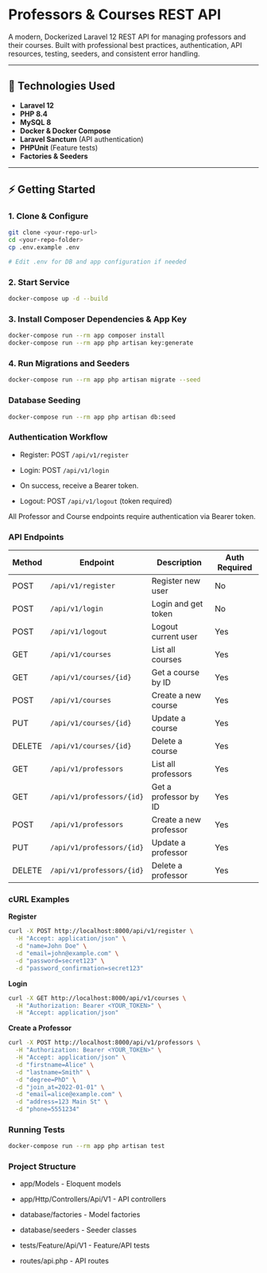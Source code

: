 # Professors & Courses REST API

A modern, Dockerized Laravel 12 REST API for managing professors and their courses. Built with professional best practices, authentication, API resources, testing, seeders, and consistent error handling.

---

## 🚀 Technologies Used

-   **Laravel 12**
-   **PHP 8.4**
-   **MySQL 8**
-   **Docker & Docker Compose**
-   **Laravel Sanctum** (API authentication)
-   **PHPUnit** (Feature tests)
-   **Factories & Seeders**

---

## ⚡️ Getting Started

### 1. Clone & Configure

```bash
git clone <your-repo-url>
cd <your-repo-folder>
cp .env.example .env

# Edit .env for DB and app configuration if needed
```

### 2. Start Service

```bash
docker-compose up -d --build
```

### 3. Install Composer Dependencies & App Key

```bash
docker-compose run --rm app composer install
docker-compose run --rm app php artisan key:generate
```

### 4. Run Migrations and Seeders

```bash
docker-compose run --rm app php artisan migrate --seed
```

### Database Seeding

```bash
docker-compose run --rm app php artisan db:seed
```

### Authentication Workflow

-   Register: POST `/api/v1/register`

-   Login: POST `/api/v1/login`

-   On success, receive a Bearer token.

-   Logout: POST `/api/v1/logout` (token required)

All Professor and Course endpoints require authentication via Bearer token.

### API Endpoints

| Method | Endpoint                  | Description            | Auth Required |
| ------ | ------------------------- | ---------------------- | ------------- |
| POST   | `/api/v1/register`        | Register new user      | No            |
| POST   | `/api/v1/login`           | Login and get token    | No            |
| POST   | `/api/v1/logout`          | Logout current user    | Yes           |
| GET    | `/api/v1/courses`         | List all courses       | Yes           |
| GET    | `/api/v1/courses/{id}`    | Get a course by ID     | Yes           |
| POST   | `/api/v1/courses`         | Create a new course    | Yes           |
| PUT    | `/api/v1/courses/{id}`    | Update a course        | Yes           |
| DELETE | `/api/v1/courses/{id}`    | Delete a course        | Yes           |
| GET    | `/api/v1/professors`      | List all professors    | Yes           |
| GET    | `/api/v1/professors/{id}` | Get a professor by ID  | Yes           |
| POST   | `/api/v1/professors`      | Create a new professor | Yes           |
| PUT    | `/api/v1/professors/{id}` | Update a professor     | Yes           |
| DELETE | `/api/v1/professors/{id}` | Delete a professor     | Yes           |

### cURL Examples

**Register**

```bash
curl -X POST http://localhost:8000/api/v1/register \
  -H "Accept: application/json" \
  -d "name=John Doe" \
  -d "email=john@example.com" \
  -d "password=secret123" \
  -d "password_confirmation=secret123"
```

**Login**

```bash
curl -X GET http://localhost:8000/api/v1/courses \
  -H "Authorization: Bearer <YOUR_TOKEN>" \
  -H "Accept: application/json"
```

**Create a Professor**

```bash
curl -X POST http://localhost:8000/api/v1/professors \
  -H "Authorization: Bearer <YOUR_TOKEN>" \
  -H "Accept: application/json" \
  -d "firstname=Alice" \
  -d "lastname=Smith" \
  -d "degree=PhD" \
  -d "join_at=2022-01-01" \
  -d "email=alice@example.com" \
  -d "address=123 Main St" \
  -d "phone=5551234"
```

### Running Tests

```bash
docker-compose run --rm app php artisan test
```

### Project Structure

-   app/Models - Eloquent models

-   app/Http/Controllers/Api/V1 - API controllers

-   database/factories - Model factories

-   database/seeders - Seeder classes

-   tests/Feature/Api/V1 - Feature/API tests

-   routes/api.php - API routes
